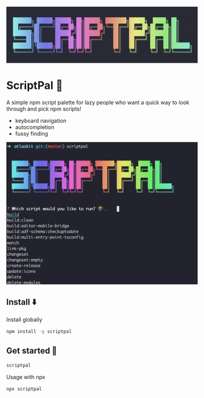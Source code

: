 <p align="center">
  <img width="580" src="assets/logo.png" alt="Script Palette">
</p>

# ScriptPal 🤘

A simple npm script palette for lazy people who want a quick way to look through and pick npm scripts!

- keyboard navigation
- autocompletion
- fussy finding

<p align="center">
  <img width="580" src="assets/demo.gif" alt="Demo">
</p>

## Install ⬇️

Install globally

```bash
npm install -g scriptpal
```

## Get started 🏁

```bash
scriptpal
```

Usage with npx

```bash
npx scriptpal
```
